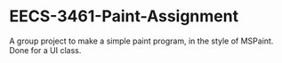 # EECS-3461-Paint-Assignment

A group project to make a simple paint program, in the style of MSPaint.
Done for a UI class. 
